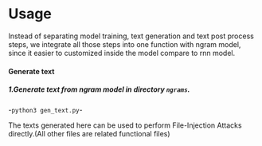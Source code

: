 # Usage

Instead of separating model training, text generation and text post process steps, we integrate all those steps into one function with ngram model, since it easier to customized inside the model compare to rnn model.


#### Generate text

##### 1.Generate text from ngram model in directory `ngrams`.

-`python3 gen_text.py`-

The texts generated here can be used to perform File-Injection Attacks directly.(All other files are related functional files)

